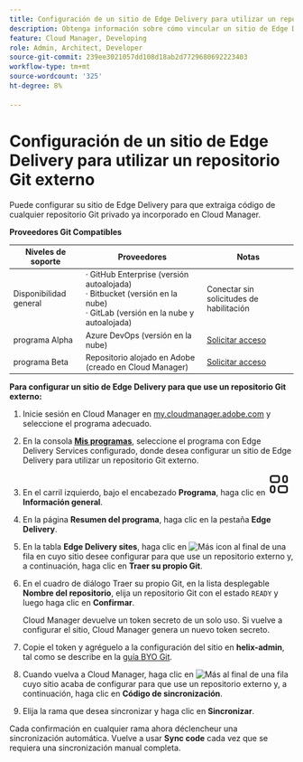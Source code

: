 ```yaml
---
title: Configuración de un sitio de Edge Delivery para utilizar un repositorio Git externo
description: Obtenga información sobre cómo vincular un sitio de Edge Delivery a un repositorio Git privado o empresarial.
feature: Cloud Manager, Developing
role: Admin, Architect, Developer
source-git-commit: 239ee3021057dd108d18ab2d7729680692223403
workflow-type: tm+mt
source-wordcount: '325'
ht-degree: 8%

---
```



# Configuración de un sitio de Edge Delivery para utilizar un repositorio Git externo

Puede configurar su sitio de Edge Delivery para que extraiga código de cualquier repositorio Git privado ya incorporado en Cloud Manager.

**Proveedores Git Compatibles**

| Niveles de soporte | Proveedores | Notas |
| --- | --- | --- |
| Disponibilidad general | · GitHub Enterprise (versión autoalojada)<br>· Bitbucket (versión en la nube)<br>· GitLab (versión en la nube y autoalojada) | Conectar sin solicitudes de habilitación |
| programa Alpha | Azure DevOps (versión en la nube) | [Solicitar acceso](mailto:grp-cloudmanager_byog@adobe.com) |
| programa Beta | Repositorio alojado en Adobe (creado en Cloud Manager) | [Solicitar acceso](mailto:grp-cloudmanager_byog@adobe.com) |

**Para configurar un sitio de Edge Delivery para que use un repositorio Git externo:**

1. Inicie sesión en Cloud Manager en [my.cloudmanager.adobe.com](https://my.cloudmanager.adobe.com/) y seleccione el programa adecuado.

1. En la consola **[Mis programas](/help/implementing/cloud-manager/navigation.md#my-programs)**, seleccione el programa con Edge Delivery Services configurado, donde desea configurar un sitio de Edge Delivery para utilizar un repositorio Git externo.

1. En el carril izquierdo, bajo el encabezado **Programa**, haga clic en **![Icono de información general](/help/implementing/cloud-manager/edge-delivery/assets/overview.svg) Información general**.

1. En la página **Resumen del programa**, haga clic en la pestaña **Edge Delivery**.

1. En la tabla **Edge Delivery sites**, haga clic en ![Más icon](https://spectrum.adobe.com/static/icons/workflow_18/Smock_More_18_N.svg) al final de una fila en cuyo sitio desee configurar para que use un repositorio externo y, a continuación, haga clic en **Traer su propio Git**.

1. En el cuadro de diálogo Traer su propio Git, en la lista desplegable **Nombre del repositorio**, elija un repositorio Git con el estado `READY` y luego haga clic en **Confirmar**.

   Cloud Manager devuelve un token secreto de un solo uso. Si vuelve a configurar el sitio, Cloud Manager genera un nuevo token secreto.

1. Copie el token y agréguelo a la configuración del sitio en **helix-admin**, tal como se describe en la [guía BYO Git](https://www.aem.live/developer/byo-git).

1. Cuando vuelva a Cloud Manager, haga clic en ![Más](https://spectrum.adobe.com/static/icons/workflow_18/Smock_More_18_N.svg) al final de una fila cuyo sitio acaba de configurar para que use un repositorio externo y, a continuación, haga clic en **Código de sincronización**.

1. Elija la rama que desea sincronizar y haga clic en **Sincronizar**.

Cada confirmación en cualquier rama ahora déclencheur una sincronización automática. Vuelve a usar **Sync code** cada vez que se requiera una sincronización manual completa.

